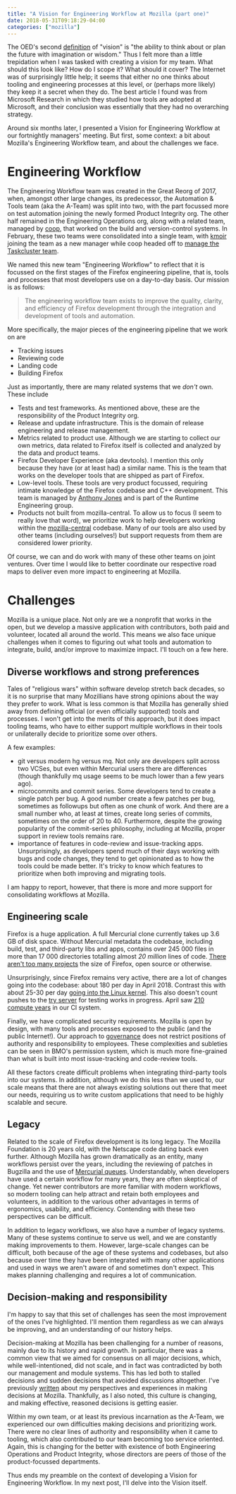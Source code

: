 ```yaml
---
title: "A Vision for Engineering Workflow at Mozilla (part one)"
date: 2018-05-31T09:18:29-04:00
categories: ["mozilla"]
---
```


The OED's second [definition][] of "vision" is "the ability to think
about or plan the future with imagination or wisdom."  Thus I felt
more than a little trepidation when I was tasked with creating a
vision for my team.  What should this look like?  How do I scope it?
What should it cover?  The Internet was of surprisingly little help;
it seems that either no one thinks about tooling and engineering
processes at this level, or (perhaps more likely) they keep it a
secret when they do.  The best article I found was from Microsoft
Research in which they studied how tools are adopted at Microsoft, and
their conclusion was essentially that they had no overarching
strategy.

Around six months later, I presented a Vision for Engineering Workflow
at our fortnightly managers' meeting.  But first, some context: a bit
about Mozilla's Engineering Workflow team, and about the challenges we
face.

Engineering Workflow
====================

The Engineering Workflow team was created in the Great Reorg of 2017,
when, amongst other large changes, its predecessor, the Automation &
Tools team (aka the A-Team) was split into two, with the part focussed
more on test automation joining the newly formed Product Integrity
org.  The other half remained in the Engineering Operations org, along
with a related team, managed by [coop][], that worked on the build and
version-control systems.  In February, these two teams were
consolidated into a single team, with [kmoir][] joining the team as a
new manager while coop headed off to [manage the Taskcluster team][].

We named this new team "Engineering Workflow" to reflect that it is
focussed on the first stages of the Firefox engineering pipeline, that
is, tools and processes that most developers use on a day-to-day
basis.  Our mission is as follows:

> The engineering workflow team exists to improve the quality,
> clarity, and efficiency of Firefox development through the
> integration and development of tools and automation.

More specifically, the major pieces of the engineering pipeline that
we work on are

* Tracking issues
* Reviewing code
* Landing code
* Building Firefox

Just as importantly, there are many related systems that we *don't*
own.  These include

* Tests and test frameworks.  As mentioned above, these are the
  responsibility of the Product Integrity org.
* Release and update infrastructure.  This is the domain of release
  engineering and release management.
* Metrics related to product use.  Although we are starting to collect
  our own metrics, data related to Firefox itself is collected and
  analyzed by the data and product teams.
* Firefox Developer Experience (aka devtools).  I mention this only
  because they have (or at least had) a similar name.  This is the
  team that works on the developer tools that are shipped as part of
  Firefox.
* Low-level tools.  These tools are very product focussed, requiring
  intimate knowledge of the Firefox codebase and C++ development.
  This team is managed by [Anthony Jones][] and is part of the Runtime
  Engineering group.
* Products not built from mozilla-central.  To allow us to focus (I
  seem to really love that word), we prioritize work to help
  developers working within the [mozilla-central][] codebase.  Many of
  our tools are also used by other teams (including ourselves!) but
  support requests from them are considered lower priority.

Of course, we can and do work with many of these other teams on joint
ventures.  Over time I would like to better coordinate our respective
road maps to deliver even more impact to engineering at Mozilla.

Challenges
==========

Mozilla is a unique place.  Not only are we a nonprofit that works in
the open, but we develop a massive application with contributors, both
paid and volunteer, located all around the world.  This means we also
face unique challenges when it comes to figuring out what tools and
automation to integrate, build, and/or improve to maximize impact.
I'll touch on a few here.

Diverse workflows and strong preferences
----------------------------------------

Tales of "religious wars" within software develop stretch back
decades, so it is no surprise that many Mozillians have strong
opinions about the way they prefer to work.  What is less common is
that Mozilla has generally shied away from defining official (or even
officially supported) tools and processes.  I won't get into the
merits of this approach, but it does impact tooling teams, who have to
either support multiple workflows in their tools or unilaterally
decide to prioritize some over others.

A few examples:

* git versus modern hg versus mq.  Not only are developers split
  across two VCSes, but even within Mercurial users there are
  differences (though thankfully mq usage seems to be much lower than
  a few years ago).
* microcommits and commit series.  Some developers tend to create a
  single patch per bug.  A good number create a few patches per bug,
  sometimes as followups but often as one chunk of work.  And there
  are a small number who, at least at times, create long series of
  commits, sometimes on the order of 20 to 40.  Furthermore, despite
  the growing popularity of the commit-series philosophy, including at
  Mozilla, proper support in review tools remains rare.
* importance of features in code-review and issue-tracking apps.
  Unsurprisingly, as developers spend much of their days working with
  bugs and code changes, they tend to get opinionated as to how the
  tools could be made better.  It's tricky to know which features to
  prioritize when both improving and migrating tools.

I am happy to report, however, that there is more and more support for
consolidating workflows at Mozilla.

Engineering scale
-----------------

Firefox is a huge application.  A full Mercurial clone currently takes
up 3.6 GB of disk space.  Without Mercurial metadata the codebase,
including build, test, and third-party libs and apps, contains over
245 000 files in more than 17 000 directories totalling almost *20
million* lines of code.  [There aren't too many projects][] the size
of Firefox, open source or otherwise.

Unsurprisingly, since Firefox remains very active, there are a lot of
changes going into the codebase: about 180 per day in April 2018.
Contrast this with about 25-30 per day [going into the Linux kernel][].
This also doesn't count pushes to the [try server][] for testing works
in progress.  April saw [210 compute years][] in our CI system.

Finally, we have complicated security requirements.  Mozilla is open
by design, with many tools and processes exposed to the public (and
the public Internet!).  Our approach to [governance][] does not
restrict positions of authority and responsibility to employees.
These complexities and subleties can be seen in BMO's permission
system, which is much more fine-grained than what is built into most
issue-tracking and code-review tools.

All these factors create difficult problems when integrating
third-party tools into our systems.  In addition, although we do this
less than we used to, our scale means that there are not always
existing solutions out there that meet our needs, requiring us to
write custom applications that need to be highly scalable and secure.

Legacy
------

Related to the scale of Firefox development is its long legacy.  The
Mozilla Foundation is 20 years old, with the Netscape code dating back
even further.  Although Mozilla has grown dramatically as an entity,
many workflows persist over the years, including the reviewing of
patches in Bugzilla and the use of [Mercurial queues][].
Understandably, when developers have used a certain workflow for many
years, they are often skeptical of change.  Yet newer contributors are
more familiar with modern workflows, so modern tooling can help
attract and retain both employees and volunteers, in addition to the
various other advantages in terms of ergonomics, usability, and
efficiency.  Contending with these two perspectives can be difficult.

In addition to legacy workflows, we also have a number of legacy
systems.  Many of these systems continue to serve us well, and we are
constantly making improvements to them.  However, large-scale changes
can be difficult, both because of the age of these systems and
codebases, but also because over time they have been integrated with
many other applications and used in ways we aren't aware of and
sometimes don't expect.  This makes planning challenging and requires
a lot of communication.

Decision-making and responsibility
----------------------------------

I'm happy to say that this set of challenges has seen the most
improvement of the ones I've highlighted.  I'll mention them
regardless as we can always be improving, and an understanding of our
history helps.

Decision-making at Mozilla has been challenging for a number of
reasons, mainly due to its history and rapid growth.  In particular,
there was a common view that we aimed for consensus on all major
decisions, which, while well-intentioned, did not scale, and in fact
was contradicted by both our management and module systems.  This has
led both to stalled decisions and sudden decisions that avoided
discussions altogether.  I've previously [written][] about my
perspectives and experiences in making decisions at Mozilla.
Thankfully, as I also noted, this culture is changing, and making
effective, reasoned decisions is getting easier.

Within my own team, or at least its previous incarnation as the
A-Team, we experienced our own difficulties making decisions and
prioritizing work.  There were no clear lines of authority and
responsibility when it came to tooling, which also contributed to our
team becoming too service oriented.  Again, this is changing for the
better with existence of both Engineering Operations and Product
Integrity, whose directors are peers of those of the product-focussed
departments.

Thus ends my preamble on the context of developing a Vision for
Engineering Workflow.  In my next post, I'll delve into the Vision itself.

[definition]: https://en.oxforddictionaries.com/definition/vision
[coop]: http://coopcoopbware.tumblr.com/
[kmoir]: https://kimmoir.blog
[manage the Taskcluster team]: http://coopcoopbware.tumblr.com/post/173126143130/new-to-me-the-taskcluster-team
[Anthony Jones]: https://www.blogger.com/profile/13812745278081914271
[mozilla-central]: https://hg.mozilla.org/mozilla-central
[There aren't too many projects]: https://medium.freecodecamp.org/the-biggest-codebases-in-history-a128bb3eea73
[going into the Linux kernel]: https://github.com/torvalds/linux/pulse/monthly
[try server]: https://wiki.mozilla.org/ReleaseEngineering/TryServer
[210 compute years]: https://twitter.com/ccooper/status/1001826908206755842
[governance]: https://www.mozilla.org/en-US/about/governance/
[Mercurial queues]: https://developer.mozilla.org/en-US/docs/Mozilla/Mercurial/Queues
[written]: https://mrcote.info/blog/2017/09/07/decisions/
